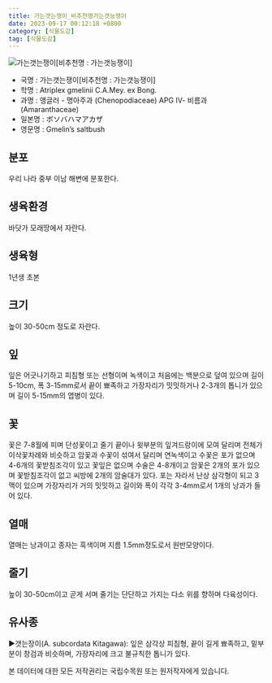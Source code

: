 ```yaml
---
title: 가는갯는쟁이_비추천명가는갯능쟁이
date: 2023-09-17 00:12:18 +0800
category: [식물도감]
tag: [식물도감]
---
```




![가는갯는쟁이[비추천명 : 가는갯능쟁이]](/fileUpload/plants/basic/Chenopodiaceae/Atriplex/15464/1_th2.JPG)
- 국명 : 가는갯는쟁이[비추천명 : 가는갯능쟁이]
- 학명 : Atriplex gmelinii C.A.Mey. ex Bong.
- 과명 : 앵글러 - 명아주과 (Chenopodiaceae) APG Ⅳ- 비름과 (Amaranthaceae)
- 일본명 : ボソバハマアカザ
- 영문명 : Gmelin’s saltbush


## 분포
우리 나라 중부 이남 해변에 분포한다.
## 생육환경
바닷가 모래땅에서 자란다.
## 생육형
1년생 초본
## 크기
높이 30-50cm 정도로 자란다.
## 잎
잎은 어긋나기하고 피침형 또는 선형이며 녹색이고 처음에는 백분으로 덮여 있으며 길이 5-10cm, 폭 3-15mm로서 끝이 뾰족하고 가장자리가 밋밋하거나 2-3개의 톱니가 있으며 길이 5-15mm의 엽병이 있다.
## 꽃
꽃은 7-8월에 피며 단성꽃이고 줄기 끝이나 윗부분의 잎겨드랑이에 모여 달리며 전체가 이삭꽃차례와 비슷하고 암꽃과 수꽃이 섞여서 달리며 연녹색이고 수꽃은 포가 없으며 4-6개의 꽃받침조각이 있고 꽃잎은 없으며 수술은 4-8개이고 암꽃은 2개의 포가 있으며 꽃받침조각이 없고 씨방에 2개의 암술대가 있다. 포는 자라서 난상 삼각형이 되고 3맥이 있으며 가장자리가 거의 밋밋하고 길이와 폭이 각각 3-4mm로서 1개의 낭과가 들어 있다.
## 열매
열매는 낭과이고 종자는 흑색이며 지름 1.5mm정도로서 원반모양이다.
## 줄기
높이 30-50cm이고 곧게 서며 줄기는 단단하고 가지는 다소 위를 향하며 다육성이다.
## 유사종
▶갯는장이(A. subcordata Kitagawa): 잎은 삼각상 피침형, 끝이 길게 뾰족하고, 밑부분이 창검과 비슷하며, 가장자리에 크고 불규칙한 톱니가 있다.






본 데이터에 대한 모든 저작권리는 국립수목원 또는 원저작자에게 있습니다.
